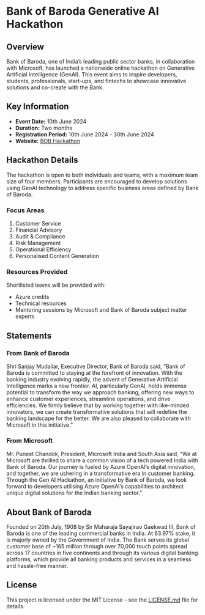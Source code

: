 # Bank of Baroda Generative AI Hackathon

## Overview

Bank of Baroda, one of India’s leading public sector banks, in collaboration with Microsoft, has launched a nationwide online hackathon on Generative Artificial Intelligence (GenAI). This event aims to inspire developers, students, professionals, start-ups, and fintechs to showcase innovative solutions and co-create with the Bank.

## Key Information

- **Event Date:** 10th June 2024
- **Duration:** Two months
- **Registration Period:** 10th June 2024 - 30th June 2024
- **Website:** [BOB Hackathon](https://bobhackathon.com)

## Hackathon Details

The hackathon is open to both individuals and teams, with a maximum team size of four members. Participants are encouraged to develop solutions using GenAI technology to address specific business areas defined by Bank of Baroda.

### Focus Areas

1. Customer Service
2. Financial Advisory
3. Audit & Compliance
4. Risk Management
5. Operational Efficiency
6. Personalised Content Generation

### Resources Provided

Shortlisted teams will be provided with:
- Azure credits
- Technical resources
- Mentoring sessions by Microsoft and Bank of Baroda subject matter experts

## Statements

### From Bank of Baroda

Shri Sanjay Mudaliar, Executive Director, Bank of Baroda said, “Bank of Baroda is committed to staying at the forefront of innovation. With the banking industry evolving rapidly, the advent of Generative Artificial Intelligence marks a new frontier. AI, particularly GenAI, holds immense potential to transform the way we approach banking, offering new ways to enhance customer experiences, streamline operations, and drive efficiencies. We firmly believe that by working together with like-minded innovators, we can create transformative solutions that will redefine the banking landscape for the better. We are also pleased to collaborate with Microsoft in this initiative.”

### From Microsoft

Mr. Puneet Chandok, President, Microsoft India and South Asia said, “We at Microsoft are thrilled to share a common vision of a tech powered India with Bank of Baroda. Our journey is fueled by Azure OpenAI’s digital innovation, and together, we are ushering in a transformative era in customer banking. Through the Gen AI Hackathon, an initiative by Bank of Baroda, we look forward to developers utilising Azure OpenAI’s capabilities to architect unique digital solutions for the Indian banking sector.”

## About Bank of Baroda

Founded on 20th July, 1908 by Sir Maharaja Sayajirao Gaekwad III, Bank of Baroda is one of the leading commercial banks in India. At 63.97% stake, it is majorly owned by the Government of India. The Bank serves its global customer base of ~165 million through over 70,000 touch points spread across 17 countries in five continents and through its various digital banking platforms, which provide all banking products and services in a seamless and hassle-free manner.

## License

This project is licensed under the MIT License - see the [LICENSE.md](LICENSE.md) file for details.
